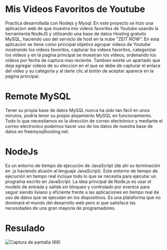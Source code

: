 # Mis Videos Favoritos de Youtube
Practica desarrollada con Nodejs y Mysql.
En este proyecto se hizo una aplicacion web de que muestra mis videos favoritos de Youtube
usando la herramienta NodeJS y utilizando  una base de datos Hosting gratuito MySQL, 
haciendo uso del servicio de host en la nube "ZEIT NOW".
En esta aplicacion se tiene como principal objetivo agrupar videos de Youtube mostrando los vídeos favoritos,
capturar los vídeos favoritos, categorizar los vídeos y
en la pagina principal se muestran los vídeos, ordenando los vídeos por fecha de captura mas reciente.
Tambien exixte un apartado que deja agregar videos de su eleccion en el que se
debe de capturar el enlace del vídeo y su categoría y al darle clic al botón de aceptar aparece en la pagina principal.


# Remote MySQL
Tener su propia base de datos MySQL nunca ha sido tan fácil en unos minutos, podría tener su propio alojamiento MySQL en funcionamiento. Todo lo que necesitamos es la dirección de correo electrónico y mediante el correo electronico podemos hacer uso de los datos de nuestra base de datos en freemysqlhosting.net.

# NodeJs
Es un entorno de tiempo de ejecución de JavaScript 
(de ahí su terminación en .js haciendo alusión al lenguaje JavaScript). 
Este entorno de tiempo de ejecución en tiempo real incluye 
todo lo que se necesita para ejecutar un programa escrito en JavaScript. 
La idea principal de Node.js es usar el modelo de entrada y salida sin bloqueo
y controlado por eventos para seguir siendo liviano y eficiente frente a las 
aplicaciones en tiempo real de uso de datos que se ejecutan en los dispositivos. 
Es una plataforma que no dominará el mundo del desarrollo web pero si que 
satisface las necesidades de una gran mayoría de programadores.



# Resulado
![Captura de pantalla (68)](https://user-images.githubusercontent.com/61463784/80029453-6a3f5c00-84ac-11ea-9c4a-d18bfdf98f1b.png)
